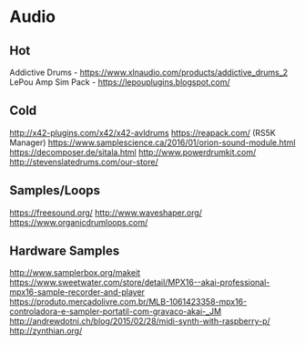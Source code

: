 # Audio

## Hot
Addictive Drums - https://www.xlnaudio.com/products/addictive_drums_2
LePou Amp Sim Pack - https://lepouplugins.blogspot.com/

## Cold
http://x42-plugins.com/x42/x42-avldrums
https://reapack.com/ (RS5K Manager)
https://www.samplescience.ca/2016/01/orion-sound-module.html
https://decomposer.de/sitala.html
http://www.powerdrumkit.com/
http://stevenslatedrums.com/our-store/

## Samples/Loops
https://freesound.org/
http://www.waveshaper.org/
https://www.organicdrumloops.com/

## Hardware Samples
http://www.samplerbox.org/makeit
https://www.sweetwater.com/store/detail/MPX16--akai-professional-mpx16-sample-recorder-and-player
https://produto.mercadolivre.com.br/MLB-1061423358-mpx16-controladora-e-sampler-portatil-com-gravaco-akai-_JM
http://andrewdotni.ch/blog/2015/02/28/midi-synth-with-raspberry-p/
http://zynthian.org/
